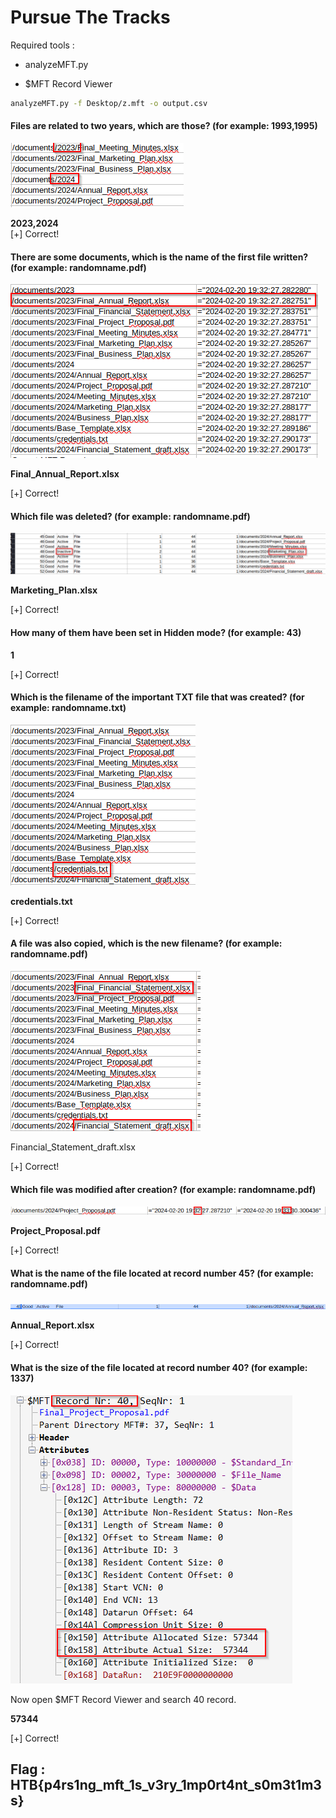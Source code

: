 # Pursue The Tracks

Required tools :

- analyzeMFT.py 

- $MFT Record Viewer

```bash
analyzeMFT.py -f Desktop/z.mft -o output.csv
```

#### **Files are related to two years, which are those? (for example: 1993,1995)**

![](img/1.png)

**2023,2024**                                                                                                                                     
[+] Correct!

#### There are some documents, which is the name of the first file written? (for example: randomname.pdf)

![](img/2.png)

**Final_Annual_Report.xlsx**

[+] Correct! 

#### Which file was deleted? (for example: randomname.pdf)

![](img/3.png)

**Marketing_Plan.xlsx**

[+] Correct!

#### How many of them have been set in Hidden mode? (for example: 43)

**1**

[+] Correct!

#### Which is the filename of the important TXT file that was created? (for example: randomname.txt)

![](img/5.png)

**credentials.txt**

[+] Correct!

#### A file was also copied, which is the new filename? (for example: randomname.pdf)

![](img/6.png)

Financial_Statement_draft.xlsx

[+] Correct!

#### Which file was modified after creation? (for example: randomname.pdf)

![](img/7.png)

**Project_Proposal.pdf**

[+] Correct!

#### What is the name of the file located at record number 45? (for example: randomname.pdf)

![](img/8.png)

**Annual_Report.xlsx**

[+] Correct!

#### What is the size of the file located at record number 40? (for example: 1337)

![](img/9.png)

Now open $MFT Record Viewer and search 40 record.

**57344**

[+] Correct!

## Flag : HTB{p4rs1ng_mft_1s_v3ry_1mp0rt4nt_s0m3t1m3s}
